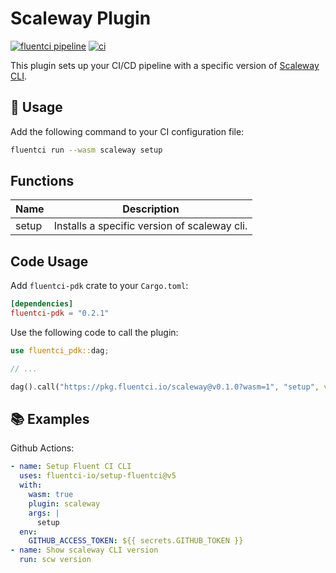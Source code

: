 # Scaleway Plugin

[![fluentci pipeline](https://shield.fluentci.io/x/scaleway)](https://pkg.fluentci.io/scaleway)
[![ci](https://github.com/fluentci-io/scaleway-plugin/actions/workflows/ci.yml/badge.svg)](https://github.com/fluentci-io/scaleway-plugin/actions/workflows/ci.yml)

This plugin sets up your CI/CD pipeline with a specific version of [Scaleway CLI](https://www.scaleway.com/en/cli/).

## 🚀 Usage

Add the following command to your CI configuration file:

```bash
fluentci run --wasm scaleway setup
```

## Functions

| Name   | Description                                 |
| ------ | ------------------------------------------- |
| setup  | Installs a specific version of scaleway cli.|

## Code Usage

Add `fluentci-pdk` crate to your `Cargo.toml`:

```toml
[dependencies]
fluentci-pdk = "0.2.1"
```

Use the following code to call the plugin:

```rust
use fluentci_pdk::dag;

// ...

dag().call("https://pkg.fluentci.io/scaleway@v0.1.0?wasm=1", "setup", vec![])?;
```

## 📚 Examples

Github Actions:

```yaml
- name: Setup Fluent CI CLI
  uses: fluentci-io/setup-fluentci@v5
  with:
    wasm: true
    plugin: scaleway
    args: |
      setup
  env:
    GITHUB_ACCESS_TOKEN: ${{ secrets.GITHUB_TOKEN }}
- name: Show scaleway CLI version
  run: scw version
```
